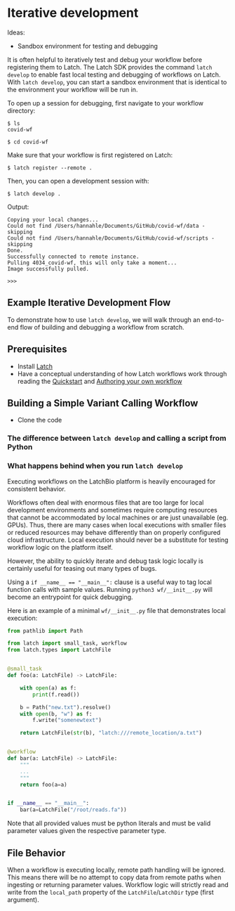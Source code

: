 # Iterative development

Ideas: 
- Sandbox environment for testing and debugging

It is often helpful to iteratively test and debug your workflow before registering them to Latch. The Latch SDK provides the command `latch develop` to enable fast local testing and debugging of workflows on Latch. With `latch develop`, you can start a sandbox environment that is identical to the environment your workflow will be run in.

To open up a session for debugging, first navigate to your workflow directory: 
```
$ ls
covid-wf

$ cd covid-wf
```

Make sure that your workflow is first registered on Latch: 
```
$ latch register --remote .
```

Then, you can open a development session with: 
```
$ latch develop .
```
Output: 
```
Copying your local changes... 
Could not find /Users/hannahle/Documents/GitHub/covid-wf/data - skipping
Could not find /Users/hannahle/Documents/GitHub/covid-wf/scripts - skipping
Done.
Successfully connected to remote instance.
Pulling 4034_covid-wf, this will only take a moment... 
Image successfully pulled.

>>>
```


## Example Iterative Development Flow
To demonstrate how to use `latch develop`, we will walk through an end-to-end flow of building and debugging a workflow from scratch. 

## Prerequisites
* Install [Latch](../getting_started/quick_start.md)
* Have a conceptual understanding of how Latch workflows work through reading the [Quickstart](../getting_started/quick_start.md) and [Authoring your own workflow](../getting_started/authoring_your_workflow.md)

## Building a Simple Variant Calling Workflow 

* Clone the code 



### The difference between `latch develop` and calling a script from Python

### What happens behind when you run `latch develop`


Executing workflows on the LatchBio platform is heavily encouraged for consistent behavior.

Workflows often deal with enormous files that are too large for local development environments and sometimes require computing resources that cannot be accommodated by local machines or are just unavailable (eg. GPUs).  Thus, there are many cases when local executions with smaller files or reduced resources may behave differently than on properly configured cloud infrastructure. Local execution should never be a substitute for testing workflow logic on the platform itself.

However, the ability to quickly iterate and debug task logic locally is
certainly useful for teasing out many types of bugs.

Using a `if __name__ == "__main__":` clause is a useful way to tag local function calls with sample values. Running `python3 wf/__init__.py` will become an entrypoint for quick debugging.

Here is an example of a minimal `wf/__init__.py` file that demonstrates local
execution:

```python
from pathlib import Path

from latch import small_task, workflow
from latch.types import LatchFile


@small_task
def foo(a: LatchFile) -> LatchFile:

    with open(a) as f:
        print(f.read())

    b = Path("new.txt").resolve()
    with open(b, "w") as f:
        f.write("somenewtext")

    return LatchFile(str(b), "latch:///remote_location/a.txt")


@workflow
def bar(a: LatchFile) -> LatchFile:
    """
    ...
    """
    return foo(a=a)


if __name__ == "__main__":
    bar(a=LatchFile("/root/reads.fa"))
```

Note that all provided values must be python literals and must be valid
parameter values given the respective parameter type.

## File Behavior

When a workflow is executing locally, remote path handling will be ignored. This
means there will be no attempt to copy data from remote paths when ingesting or
returning parameter values. Workflow logic will strictly read and write from the
`local_path` property of the `LatchFile`/`LatchDir` type (first argument).
